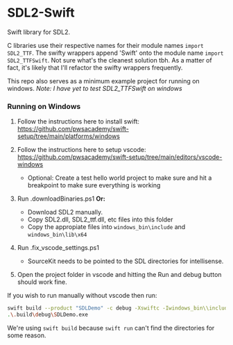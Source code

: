 # SDL2-Swift
Swift library for SDL2. 

C libraries use their respective names for their module names `import SDL2_TTF`. The swifty wrappers append 'Swift' onto the module name `import SDL2_TTFSwift`. Not sure what's the cleanest solution tbh. As a matter of fact, it's likely that I'll refactor the swifty wrappers frequently.

This repo also serves as a minimum example project for running on windows. _Note: I have yet to test SDL2_TTFSwift on windows_


### Running on Windows

1. Follow the instructions here to install swift: https://github.com/pwsacademy/swift-setup/tree/main/platforms/windows

2. Follow the instructions here to setup vscode: https://github.com/pwsacademy/swift-setup/tree/main/editors/vscode-windows

    * Optional: Create a test hello world project to make sure and hit a breakpoint to make sure everything is working

3. Run .downloadBinaries.ps1 **Or:** 
    * Download SDL2 manually.
    * Copy SDL2.dll, SDL2_ttf.dll, etc files into this folder
    * Copy the appropiate files into `windows_bin\include` and `windows_bin\lib\x64`

4. Run .fix_vscode_settings.ps1
    * SourceKit needs to be pointed to the SDL directories for intellisense.

5. Open the project folder in vscode and hitting the Run and debug button should work fine.

If you wish to run manually without vscode then run:

```bash
swift build --product "SDLDemo" -c debug -Xswiftc -Iwindows_bin\\include -Xlinker -Lwindows_bin\\lib\\x64
.\.build\debug\SDLDemo.exe
```

We're using `swift build` because `swift run` can't find the directories for some reason.
